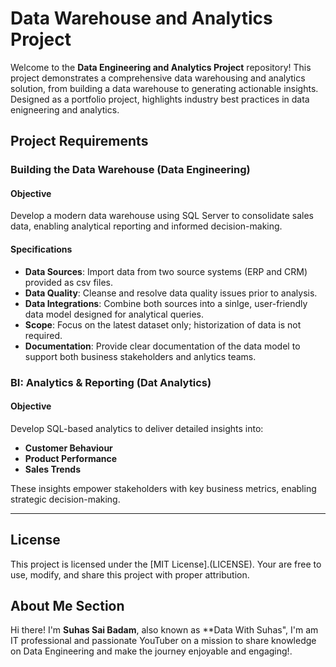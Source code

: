 # Data Warehouse and Analytics Project

Welcome to the **Data Engineering and Analytics Project** repository!
This project demonstrates a comprehensive data warehousing and analytics solution, from building a data warehouse to generating actionable insights. Designed as a portfolio project, highlights industry best practices in data enigneering and analytics.

## Project Requirements

### Building the Data Warehouse (Data Engineering)

#### Objective
Develop a modern data warehouse using SQL Server to consolidate sales data, enabling analytical reporting and informed decision-making.

#### Specifications
- **Data Sources**: Import data from two source systems (ERP and CRM) provided as csv files.
- **Data Quality**: Cleanse and resolve data quality issues prior to analysis.
- **Data Integrations**: Combine both sources into a sinlge, user-friendly data model designed for analytical queries.
- **Scope**: Focus on the latest dataset only; historization of data is not required.
- **Documentation**: Provide clear documentation of the data model to support both business stakeholders and anlytics teams.


### BI: Analytics & Reporting (Dat Analytics)

#### Objective
Develop SQL-based analytics to deliver detailed insights into:
- **Customer Behaviour**
- **Product Performance**
- **Sales Trends**

These insights empower stakeholders with key business metrics, enabling strategic decision-making.

---

## License

This project is licensed under the [MIT License].(LICENSE). Your are free to use, modify, and share this project with proper attribution.

## About Me Section

Hi there! I'm **Suhas Sai Badam**, also known as **Data With Suhas", I'm am IT professional and passionate YouTuber on a mission to share knowledge on Data Engineering and make the journey enjoyable and engaging!.
